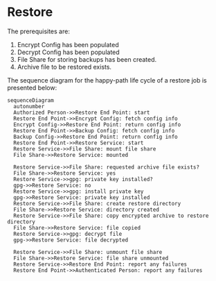 # Restore

The prerequisites are:

1. Encrypt Config has been populated
2. Decrypt Config has been populated
2. File Share for storing backups has been created.
3. Archive file to be restored exists.

The sequence diagram for the happy-path life cycle of a restore job is presented below:

``` mermaid
sequenceDiagram
  autonumber
  Authorized Person->>Restore End Point: start
  Restore End Point->>Encrypt Config: fetch config info
  Encrypt Config->>Restore End Point: return config info
  Restore End Point->>Backup Config: fetch config info
  Backup Config->>Restore End Point: return config info
  Restore End Point->>Restore Service: start
  Restore Service->>File Share: mount file share
  File Share->>Restore Service: mounted

  Restore Service->>File Share: requested archive file exists?
  File Share->>Restore Service: yes
  Restore Service->>gpg: private key installed?
  gpg->>Restore Service: no
  Restore Service->>gpg: install private key
  gpg->>Restore Service: private key installed
  Restore Service->>File Share: create restore directory
  File Share->>Restore Service: directory created
  Restore Service->>File Share: copy encrypted archive to restore directory
  File Share->>Restore Service: file copied
  Restore Service->>gpg: decrypt file
  gpg->>Restore Service: file decrypted

  Restore Service->>File Share: unmount file share
  File Share->>Restore Service: file share unmounted
  Restore Service->>Restore End Point: report any failures
  Restore End Point->>Authenticated Person: report any failures
```
